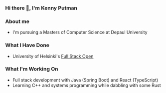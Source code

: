 ### Hi there 👋, I'm Kenny Putman

### About me
- I'm pursuing a Masters of Computer Science at Depaul University

### What I Have Done
- University of Helsinki's [Full Stack Open](https://fullstackopen.com/en/) 

### What I'm Working On
- Full stack development with Java (Spring Boot) and React (TypeScript)
- Learning C++ and systems programming while dabbling with some Rust

